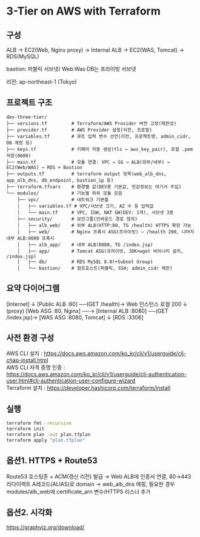 # 3-Tier on AWS with Terraform

## 구성
ALB → EC2(Web, Nginx proxy) → Internal ALB → EC2(WAS, Tomcat) → RDS(MySQL) 

bastion: 퍼블릭 서브넷/  Web·Was·DB는 프라이빗 서브넷 

리전: ap-northeast-1 (Tokyo)


## 프로젝트 구조
```
dev-three-tier/
├── versions.tf         # Terraform/AWS Provider 버전 고정(제한성)
├── provider.tf         # AWS Provider 설정(리전, 프로필)
├── variables.tf        # 루트 입력 변수 선언(리전, 프로젝트명, admin_cidr, DB 계정 등)
├── keys.tf             # 키페어 자동 생성(tls → aws_key_pair), 로컬 .pem 저장(0600)
├── main.tf             # 모듈 연결: VPC → SG → ALB(외부/내부) → EC2(Web/WAS) → RDS + Bastion
├── outputs.tf          # terraform output 정목(web_alb_dns, app_alb_dns, db_endpoint, bastion_ip 등)
├── terraform.tfvars    # 환경별 값(DEV용 기본값, 민감정보는 여기서 주입)
└── modules/            # 기능별 하위 모듈 모음
    ├── vpc/            # 네트워크 기본틀
    │   ├── variables.tf # VPC/서브넷 크기, AZ 수 등 입력값
    │   └── main.tf     # VPC, IGW, NAT GW(DEV: 1개), 서브넷 3종
    ├── security/       # 보안그룹(인바운드 경로 정의)
    │   ├── alb_web/    # 외부 ALB(HTTP:80, TG /health) HTTPS 확장 가능
    │   ├── web/        # Nginx 프록시 ASG(프라이빗) — /health 200, 나머지 내부 ALB:8080 프록시
    │   ├── alb_app/    # 내부 ALB(8080, TG /index.jsp)
    │   ├── app/        # Tomcat ASG(프라이빗, JDK+wget 바이너리 설치, /index.jsp)
    │   ├── db/         # RDS MySQL 8.0(+Subnet Group)
    │   └── bastion/    # 점프호스트(퍼블릭, SSH; admin_cidr 제한)
```

## 요약 다이어그램
[Internet] 
   ↓ 
[Public ALB :80] ──(GET /health)→ Web 인스턴스 로컬 200
   ↓ (proxy)
[Web ASG :80, Nginx] ──→ [Internal ALB :8080] ──(GET /index.jsp)→ [WAS ASG :8080, Tomcat]
                                                                  ↓
                                                               [RDS :3306]


## 사전 환경 구성
AWS CLI 설치 : https://docs.aws.amazon.com/ko_kr/cli/v1/userguide/cli-chap-install.html  
AWS CLI 자격 증명 인증 : https://docs.aws.amazon.com/ko_kr/cli/v1/userguide/cli-authentication-user.html#cli-authentication-user-configure-wizard  
Terraform 설치 : https://developer.hashicorp.com/terraform/install

## 실행
```bash
terraform fmt -recursive
terraform init
terraform plan -out plan.tfplan
terraform apply "plan.tfplan"
```

## 옵션1. HTTPS + Route53
Route53 호스팅존 + ACM(갱신 리전) 발급 → Web ALB에 인증서 연결, 80→443 리다이렉트 A레코드(ALIAS)로 domain → web_alb_dns 매핑, 필요한 경우 modules/alb_web에 certificate_arn 변수/HTTPS 리스너 추가

## 옵션2. 시각화
https://graphviz.org/download/
